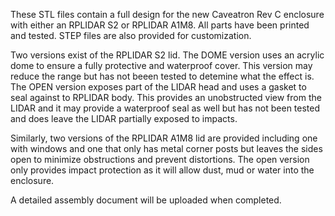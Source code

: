These STL files contain a full design for the new Caveatron Rev C enclosure with either an RPLIDAR S2 or RPLIDAR A1M8. All parts have been printed and tested. STEP files are also provided for customization.

Two versions exist of the RPLIDAR S2 lid. The DOME version uses an acrylic dome to ensure a fully protective and waterproof cover. This version may reduce the range but has not beeen tested to detemine what the effect is. The OPEN version exposes part of the LIDAR head and uses a gasket to seal against to RPLIDAR body. This provides an unobstructed view from the LIDAR and it may provide a waterproof seal as well but has not been tested and does leave the LIDAR partially exposed to impacts. 

Similarly, two versions of the RPLIDAR A1M8 lid are provided including one with windows and one that only has metal corner posts but leaves the sides open to minimize obstructions and prevent distortions. The open version only provides impact protection as it will allow dust, mud or water into the enclosure. 

A detailed assembly document will be uploaded when completed.
